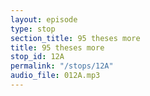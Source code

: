 ```yaml
---
layout: episode
type: stop
section_title: 95 theses more
title: 95 theses more
stop_id: 12A
permalink: "/stops/12A"
audio_file: 012A.mp3
---
```



